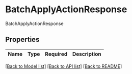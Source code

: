 # BatchApplyActionResponse

BatchApplyActionResponse

## Properties
| Name | Type | Required | Description |
| ------------ | ------------- | ------------- | ------------- |


[[Back to Model list]](../../README.md#models-v2-link) [[Back to API list]](../../README.md#documentation-for-api-endpoints) [[Back to README]](../../README.md)

